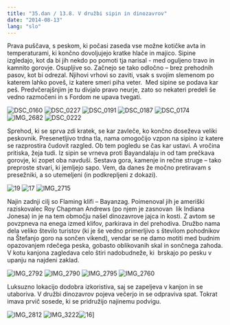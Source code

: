 ```yaml
---
title: "35.dan / 13.8. V družbi sipin in dinozavrov"
date: "2014-08-13"
lang: "slo"
---
```


Prava puščava, s peskom, ki počasi zaseda vse možne kotičke avta in temperaturami, ki končno dovoljujejo kratke hlače in majico. Sipine izgledajo, kot da bi jih nekdo po pomoti tja narisal - med oguljeno travo in kamnito gorovje. Osupljive so. Začnejo se tako odločno – brez prehodnih pasov, kot bi odrezal. Njihovi vrhovi so zaviti, vsak s svojim slemenom po katerem lahko poveš, iz katere smeri piha veter.  Med sipine se podava kar peš. Predvčerajšnjim je tu divjalo pravo neurje, zato so nekateri predeli še vedno razmočeni in s Fordom ne upava tvegati.

![DSC_0160](../images/DSC_0160.jpg) ![DSC_0227](../images/DSC_0227.jpg) ![DSC_0191](../images/DSC_01911.jpg) ![DSC_0187](../images/DSC_0187.jpg) ![DSC_0174](../images/DSC_0174.jpg) ![IMG_2682](../images/IMG_26821.jpg) ![DSC_0222](../images/DSC_0222.jpg)

Sprehod, ki se sprva zdi kratek, se kar zavleče, ko končno doseževa veliki peskovnik. Presenetljivo trdna tla, nama omogočijo vzpon na sipino iz katere se razprostira čudovit razgled. Ob tem pogledu se čas kar ustavi. A vročina pritiska, žeja tudi. Iz sipin se vrneva proti Bayandalaju in od tam prečkava gorovje, ki zopet oba navduši. Sestava gora, kamenje in rečne struge – tako preproste stvari, ki jemljejo sapo. Vem, da danes že močno pretiravam s presežniki, a so utemeljeni (in podkrepljeni z dokazi).

![19](../images/19.jpg) ![17](../images/17.jpg) ![IMG_2715](../images/IMG_27151.jpg)

Najin zadnji cilj so Flaming klifi – Bayanzag. Poimenoval jih je ameriški raziskovalec Roy Chapman Andrews (po njem je zasnovan  lik Indiana Jonesa) in je na tem območju našel dinozavrove jajca in kosti. Z avtom se povzpneva na enega izmed klifov, parkirava in del prehodiva. Družbo nama dela veliko število turistov (ki je še vedno primerljivo s številom pohodnikov na Štefanjo goro na sončen vikend), vendar se ne damo motiti med budnim opazovanjem rdečega peska, gobasto oblikovanih skal in sončnega zahoda. V kotu kanjona zagledava celo štiri nadobudneže, ki  brskajo po pesku v upanju na najdeni zaklad.

![IMG_2792](../images/IMG_27921.jpg) ![IMG_2790](../images/IMG_2790.jpg) ![IMG_2795](../images/IMG_2795.jpg) ![IMG_2760](../images/IMG_2760.jpg)

Luksuzno lokacijo dodobra izkoristiva, saj se zapeljeva v kanjon in se utaboriva. V družbi dinozavrov pojeva večerjo in se odpraviva spat. Tokrat imava prvič sosede, ki se pridružijo najinemu podvigu.

![IMG_2812](../images/IMG_2812.jpg) ![IMG_3222](../images/IMG_3222.jpg)![16](../images/16.jpg)] 
